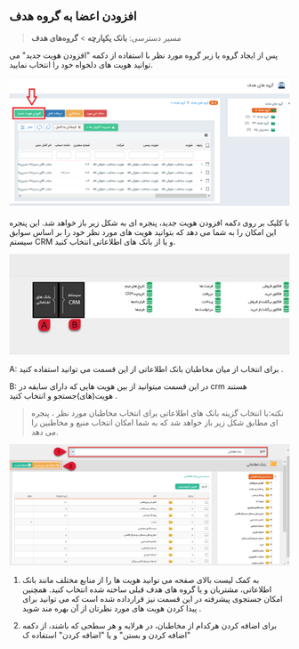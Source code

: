 ## افزودن اعضا به گروه هدف

> مسیر دسترسی:  **بانک یکپارچه**  > **گروه‌های‌ هدف** 

 پس از ایجاد گروه یا زیر گروه مورد نظر با استفاده از دکمه "افزودن هویت جدید" می توانید هویت های دلخواه خود را انتخاب نمایید.

![](PerposeOfGroups6.png)

با کلیک بر روی دکمه افزودن هویت جدید، پنجره ای به شکل زیر باز خواهد شد. این پنجره این امکان را به شما می دهد که بتوانید هویت های مورد نظر خود را بر اساس سوابق سیستم CRM و یا از بانک های اطلاعاتی انتخاب کنید.


![](image006.jpg)

A: برای انتخاب از میان مخاطبان بانک اطلاعاتی از این قسمت می توانید استفاده کنید .

B: در این قسمت میتوانید از بین هویت هایی که دارای سابقه در crm هستند هویت(های)جستجو و انتخاب کنید .

> نکته:با انتخاب گزینه بانک های اطلاعاتی برای انتخاب مخاطبان مورد نظر ، پنجره ای مطابق شکل زیر باز خواهد شد که به شما امکان انتخاب منبع و مخاطبین را می دهد.


![](Groups4.png)

1. به کمک لیست بالای صفحه می توانید هویت ها را از منابع مختلف مانند بانک اطلاعاتی،  مشتریان و یا گروه های هدف قبلی ساخته شده انتخاب کنید. همچنین امکان جستجوی پیشرفته در این قسمت نیز قرارداده شده است که می توانید برای پیدا کردن هویت های مورد نظرتان از آن بهره مند شوید .

2. برای اضافه کردن هرکدام از مخاطبان، در هرلایه و هر سطحی که باشند، از دکمه "اضافه کردن و بستن" و یا "اضافه کردن" استفاده ک